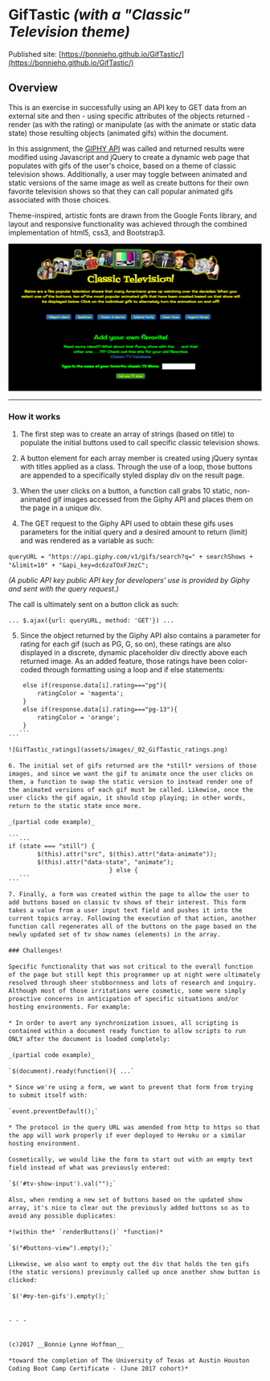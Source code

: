 # GifTastic *(with a "Classic" Television theme)*
Published site: [https://bonnieho.github.io/GifTastic/](https://bonnieho.github.io/GifTastic/)

## Overview

This is an exercise in successfully using an API key to GET data from an external site and then - using specific attributes of the objects returned - render (as with the rating) or manipulate (as with the animate or static data state) those resulting objects (animated gifs) within the document.

In this assignment, the [GIPHY API](https://developers.giphy.com/docs/) was called and returned results were modified using Javascript and jQuery to create a dynamic web page that populates with gifs of the user's choice, based on a theme of classic television shows. Additionally, a user may toggle between animated and static versions of the same image as well as create buttons for their own favorite television shows so that they can call popular animated gifs associated with those choices.

Theme-inspired, artistic fonts are drawn from the Google Fonts library, and layout and responsive functionality was achieved through the combined implementation of html5, css3, and Bootstrap3.

![GifTastic_main](assets/images/_01_GifTastic_main.png)

- - - 


### How it works
1. The first step was to create an array of strings (based on title) to populate the initial buttons used to call specific classic television shows.

2. A button element for each array member is created using jQuery syntax with titles applied as a class. Through the use of a loop, those buttons are appended to a specifically styled display div on the result page.

3. When the user clicks on a button, a function call grabs 10 static, non-animated gif images accessed from the Giphy API and places them on the page in a unique div.

4. The GET request to the Giphy API used to obtain these gifs uses parameters for the initial query and a desired amount to return (limit) and was rendered as a variable as such:

`queryURL = "https://api.giphy.com/v1/gifs/search?q=" + searchShows + "&limit=10" + "&api_key=dc6zaTOxFJmzC";`

_(A public API key public API key for developers' use is provided by Giphy and sent with the query request.)_

The call is ultimately sent on a button click as such:

`...
	$.ajax({url: queryURL, method: 'GET'})
...`

5. Since the object returned by the Giphy API also contains a parameter for rating for each gif (such as PG, G, so on), these ratings are also displayed in a discrete, dynamic placeholder div directly above each returned image. As an added feature, those ratings have been color-coded through formatting using a loop and if else statements:

```...
	else if(response.data[i].rating==="pg"){
        ratingColor = 'magenta';
	}
	else if(response.data[i].rating==="pg-13"){
        ratingColor = 'orange';
	}
...```

![GifTastic_ratings](assets/images/_02_GifTastic_ratings.png)

6. The initial set of gifs returned are the *still* versions of those images, and since we want the gif to animate once the user clicks on them, a function to swap the static version to instead render one of the animated versions of each gif must be called. Likewise, once the user clicks the gif again, it should stop playing; in other words, return to the static state once more.

_(partial code example)_

```...
if (state === "still") {
		$(this).attr("src", $(this).attr("data-animate"));
		$(this).attr("data-state", "animate");
	                        } else {
...```

7. Finally, a form was created within the page to allow the user to add buttons based on classic tv shows of their interest. This form takes a value from a user input text field and pushes it into the current topics array. Following the execution of that action, another function call regenerates all of the buttons on the page based on the newly updated set of tv show names (elements) in the array.

### Challenges!

Specific functionality that was not critical to the overall function of the page but still kept this programmer up at night were ultimately resolved through sheer stubbornness and lots of research and inquiry. Although most of those irritations were cosmetic, some were simply proactive concerns in anticipation of specific situations and/or hosting environments. For example:

* In order to avert any synchronization issues, all scripting is contained within a document ready function to allow scripts to run ONLY after the document is loaded completely:

_(partial code example)_

`$(document).ready(function(){ ...`

* Since we're using a form, we want to prevent that form from trying to submit itself with:

`event.preventDefault();`

* The protocol in the query URL was amended from http to https so that the app will work properly if ever deployed to Heroku or a similar hosting environment.

Cosmetically, we would like the form to start out with an empty text field instead of what was previously entered:

`$('#tv-show-input').val("");`

Also, when rending a new set of buttons based on the updated show array, it's nice to clear out the previously added buttons so as to avoid any possible duplicates:

*(within the* `renderButtons()` *function)*

`$("#buttons-view").empty();`

Likewise, we also want to empty out the div that holds the ten gifs (the static versions) previously called up once another show button is clicked:

`$('#my-ten-gifs').empty();`


- - - 


(c)2017 __Bonnie Lynne Hoffman__ 

*toward the completion of The University of Texas at Austin Houston Coding Boot Camp Certificate - (June 2017 cohort)*
